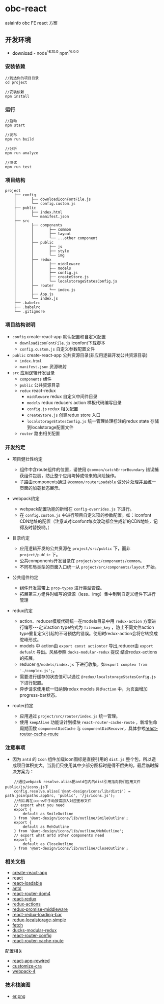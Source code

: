 # obc-react

asiainfo obc FE react 方案

## 开发环境

* [download](https://nodejs.org/en/download/) - node<sup>^8.10.0</sup> npm<sup>^6.0.0</sup>

### 安装依赖

```shell
//到达你的项目目录
cd project

//安装依赖
npm install

```

### 运行

```shell
//启动
npm start

//发布
npm run build

//分析
npm run analyze

//测试
npm run test
```

### 项目结构
```
project
	├── config
	│		├──	downloadIconFontFile.js
	│		└──	config.custom.js
	├── public
	│		├──	index.html
	│		└──	manifest.json
	├── src
	│		├──	components
	│		│		├──	common
	│		│		├──	layout
	│		│		└──	...other component
	│		├──	public
	│		│		├──	js
	│		│		├──	style
	│		│		└──	img
	│		├──	redux	
	│		│		├──	middleware
	│		│		├──	models
	│		│		├──	config.js
	│		│		├──	createStore.js
	│		│		└──	localstorageStatesConfig.js
	│		├──	router	
	│		│		└──	index.js
	│		├──	App.js
	│		└──	index.js
	├── .babelrc
	├── .babelrc
	└── .gitignore		
```

### 项目结构说明

- `config` create-react-app 默认配置和自定义配置
	- `downloadIconFontFile.js` iconfont下载脚本
	- `config.custom.js` 自定义参数配置文件
- `public` create-react-app 公共资源目录(非应用逻辑开发公共资源目录)
	- `index.html` 
	- `manifest.json` 资源映射
- `src` 应用逻辑开发目录
	- `components` 组件
	- `public` 公共资源目录
	- `redux` react-redux
		- `middleware` redux 自定义中间件目录
		- `models` redux reducers action 样板代码编写目录
		- `config.js` redux 相关配置
		- `createStore.js` 创建redux store 入口
		- `localstorageStatesConfig.js` 统一管理处理标注的redux state 存储到localstorage配置文件
	- `router` 路由相关配置
		
### 开发约定

- 项目健壮性约定
	- 组件中含route组件的位置，请使用 `@common/catchErrorBoundary` 错误捕获组件包裹，防止整个应用垮掉或带来的风险操作。
	- 子路由components通过 `@common/routerLoadable` 做分片处理并且统一页面的加载状态展示。

- webpack约定
	- webpack配置功能的新增在 `config-overrides.js` 下进行。
	- 在 `config.custom.js` 中进行项目自定义项的参数配置。如：iconfont CDN地址的配置（注意ui对iconfont每次改动都会生成新的CDN地址，记得及时替换哟。）

- 目录约定
	- 应用逻辑开发的公共资源在 `project/src/public` 下，而非 `project/public` 下。
	- 公共components开发目录在 `project/src/components/common`。
	- 不同布局类型的页面入口统一从 `project/src/components/layout` 开始。

- 公共组件约定
	- 组件开发需带上 `prop-types` 进行类型管控。
	- 拓展第三方组件时编写的资源（less、img）集中到到自定义组件下进行管理
	
- redux约定
	- action、reducer模版代码统一在models目录中用 `redux-action` 方案进行编写---定义action type格式为 `filename_key` ，防止不同文件action type重复定义引起的不可预估的错误。使用时redux-action会将它转换成驼峰形式。
	- models 中 action由 `export const actiontor` 导出,reducer由 `export defualt` 导出。风格参照 `ducks-modular-redux` 提议 结合redux-actions的拓展。
	- reducer `@/models/index.js` 下进行收集，如`export complex from './complex.js';`。
	- 需要进行缓存的状态值可以通过 `@redux/localstorageStatesConfig.js` 下进行配置。
	- 异步请求使用统一归纳到redux models `异步action` 中，为页面增加progress-bar状态。

- router约定
	- 应用通过 `project/src/router/index.js` 统一管理。
	- 使用 `keepAlive` 功能设计到模块 `react-router-cache-route` ，新增生命周期函数 `componentDidCache` 与 `componentDidRecover`，具体参考[react-router-cache-route](https://github.com/CJY0208/react-router-cache-route/blob/master/README_CN.md)

### 注意事项

- 因为 `antd` 的 `Icon` 组件加载icon图标是直接引用的 `dist.js` 整个包，所以造成项目体积变大。当我们只使用其中少部分图标时是得不偿失的。最后临时解决方案为：

```
	//通过webpack resolve.alias把antd包内的dist引用指向我们应用文件public/js/icons.js下
	config.resolve.alias['@ant-design/icons/lib/dist$'] = path.join(paths.appSrc, 'public', '/js/icons.js');
	//然后再在icons中手动按需加入对应图标文件
	// export what you need
	export {
  		default as SmileOutline
	} from '@ant-design/icons/lib/outline/SmileOutline';
	export {
  		default as MehOutline
	} from '@ant-design/icons/lib/outline/MehOutline';
	// export what antd other components need
	export {
  		default as CloseOutline
	} from '@ant-design/icons/lib/outline/CloseOutline';
```

### 相关文档

* [create-react-app](https://github.com/facebook/create-react-app)
* [react](https://reactjs.org/)
* [react-loadable](https://github.com/jamiebuilds/react-loadable)
* [antd](https://ant.design/index-cn)
* [react-router-dom4](https://reacttraining.com/react-router/web/example/basic)
* [react-redux](https://cn.redux.js.org/docs/react-redux/)
* [redux-actions](https://redux-actions.js.org/introduction)
* [redux-promise-middleware](https://github.com/pburtchaell/redux-promise-middleware)
* [react-redux-loading-bar](https://github.com/mironov/react-redux-loading-bar)
* [redux-localstorage-simple](https://github.com/kilkelly/redux-localstorage-simple)
* [fetch](https://developer.mozilla.org/zh-CN/docs/Web/API/Fetch_API/Using_Fetch)
* [ducks-modular-redux](https://github.com/erikras/ducks-modular-redux)
* [react-router-config](https://www.npmjs.com/package/react-router-config)
* [react-router-cache-route](https://github.com/CJY0208/react-router-cache-route/blob/master/README_CN.md)


配置相关
* [react-app-rewired](https://github.com/timarney/react-app-rewired/blob/master/README_zh.md)
* [customize-cra](https://github.com/arackaf/customize-cra/blob/master/api.md)
* [webpack-4](https://juejin.im/post/5b56909a518825195f499806)


### 技术栈脑图
* [er.png](../er.png)
	
	
	
	

	
	